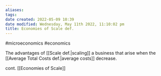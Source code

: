 ```yaml
---
aliases: 
tags: 
date created: 2022-05-09 10:39
date modified: Wednesday, May 11th 2022, 11:10:02 pm
title: Economies of Scale def.
---
```


#microeconomics #economics

The advantages of [[Scale def.|scaling]] a business that arise when the [[Average Total Costs def.|average costs]] decrease.

cont. [[Economies of Scale]]

